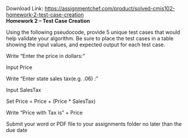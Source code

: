 Download Link: https://assignmentchef.com/product/solved-cmis102-homework-2-test-case-creation
<br>
<strong>Homework 2 – Test Case Creation </strong>

Using the following pseudocode, provide 5 unique test cases that would help validate your algorithm. Be sure to place the test cases in a table showing the input values, and expected output for each test case.

Write “Enter the price in dollars:”

Input Price

Write “Enter state sales tax(e.g. .06) :”

Input SalesTax

Set Price = Price + (Price * SalesTax)

Write “Price with Tax is” + Price

Submit your word or PDF file to your assignments folder no later than the due date